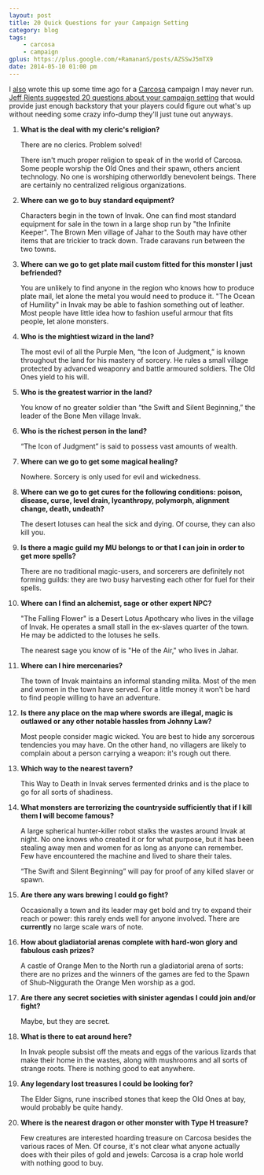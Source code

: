 ```yaml
---
layout: post
title: 20 Quick Questions for your Campaign Setting
category: blog
tags:
    - carcosa
    - campaign
gplus: https://plus.google.com/+RamananS/posts/AZSSwJ5mTX9
date: 2014-05-10 01:00 pm
---
```


I [also][1] wrote this up some time ago for a [Carcosa][2] campaign I may never run. [Jeff Rients suggested 20 questions about your campaign setting][3] that would provide just enough backstory that your players could figure out what's up without needing some crazy info-dump they'll just tune out anyways.

1. **What is the deal with my cleric's religion?**

    There are no clerics. Problem solved!
    
    There isn't much proper religion to speak of in the world of Carcosa. Some people worship the Old Ones and their spawn, others ancient technology. No one is worshiping otherworldly benevolent beings. There are certainly no centralized religious organizations.

2. **Where can we go to buy standard equipment?**

    Characters begin in the town of Invak. One can find most standard equipment for sale in the town in a large shop run by "the Infinite Keeper". The Brown Men village of Jahar to the South may have other items that are trickier to track down. Trade caravans run between the two towns. 

3. **Where can we go to get plate mail custom fitted for this monster I just befriended?**

    You are unlikely to find anyone in the region who knows how to produce plate mail, let alone the metal you would need to produce it. "The Ocean of Humility" in Invak may be able to fashion something out of leather. Most people have little idea how to fashion useful armour that fits people, let alone monsters.

4. **Who is the mightiest wizard in the land?**

    The most evil of all the Purple Men, “the Icon of Judgment,” is known throughout the land for his mastery of sorcery. He rules a small village protected by advanced weaponry and battle armoured soldiers. The Old Ones yield to his will.

5. **Who is the greatest warrior in the land?**

    You know of no greater soldier than “the Swift and Silent Beginning,” the leader of the Bone Men village Invak.

6. **Who is the richest person in the land?**

    “The Icon of Judgment” is said to possess vast amounts of wealth.

7. **Where can we go to get some magical healing?**

    Nowhere. Sorcery is only used for evil and wickedness.
 
8. **Where can we go to get cures for the following conditions: poison, disease, curse, level drain, lycanthropy, polymorph, alignment change, death, undeath?** 

    The desert lotuses can heal the sick and dying. Of course, they can also kill you.

9. **Is there a magic guild my MU belongs to or that I can join in order to get more spells?**

    There are no traditional magic-users, and sorcerers are definitely not forming guilds: they are two busy harvesting each other for fuel for their spells.

10. **Where can I find an alchemist, sage or other expert NPC?**

    "The Falling Flower" is a Desert Lotus Apothcary who lives in the village of Invak. He operates a small stall in the ex-slaves quarter of the town. He may be addicted to the lotuses he sells. 

    The nearest sage you know of is "He of the Air," who lives in Jahar.

11. **Where can I hire mercenaries?**

    The town of Invak maintains an informal standing milita. Most of the men and women in the town have served. For a little money it won't be hard to find people willing to have an adventure.

12. **Is there any place on the map where swords are illegal, magic is outlawed or any other notable hassles from Johnny Law?**

    Most people consider magic wicked. You are best to hide any sorcerous tendencies you may have. On the other hand, no villagers are likely to complain about a person carrying a weapon: it's rough out there.

13. **Which way to the nearest tavern?**

    This Way to Death in Invak serves fermented drinks and is the place to go for all sorts of shadiness.

14. **What monsters are terrorizing the countryside sufficiently that if I kill them I will become famous?**

    A large spherical hunter-killer robot stalks the wastes around Invak at night. No one knows who created it or for what purpose, but it has been stealing away men and women for as long as anyone can remember. Few have encountered the machine and lived to share their tales.

    “The Swift and Silent Beginning” will pay for proof of any killed slaver or spawn.

15. **Are there any wars brewing I could go fight?** 

    Occasionally a town and its leader may get bold and try to expand their reach or power: this rarely ends well for anyone involved. There are **currently** no large scale wars of note.

16. **How about gladiatorial arenas complete with hard-won glory and fabulous cash prizes?**

    A castle of Orange Men to the North run a gladiatorial arena of sorts: there are no prizes and the winners of the games are fed to the Spawn of Shub-Niggurath the Orange Men worship as a god.

17. **Are there any secret societies with sinister agendas I could join and/or fight?**

    Maybe, but they are secret.

18. **What is there to eat around here?**

    In Invak people subsist off the meats and eggs of the various lizards that make their home in the wastes, along with mushrooms and all sorts of strange roots.  There is nothing good to eat anywhere.

19. **Any legendary lost treasures I could be looking for?**

    The Elder Signs, rune inscribed stones that keep the Old Ones at bay, would probably be quite handy.

20. **Where is the nearest dragon or other monster with Type H treasure?**

    Few creatures are interested hoarding treasure on Carcosa besides the various races of Men. Of course, it's not clear what anyone actually does with their piles of gold and jewels: Carcosa is a crap hole world with nothing good to buy.
    

[1]: /blog/20-questions-rules/
[2]: /tag/carcosa/
[3]: http://jrients.blogspot.ca/2011/04/twenty-quick-questions-for-your.html    